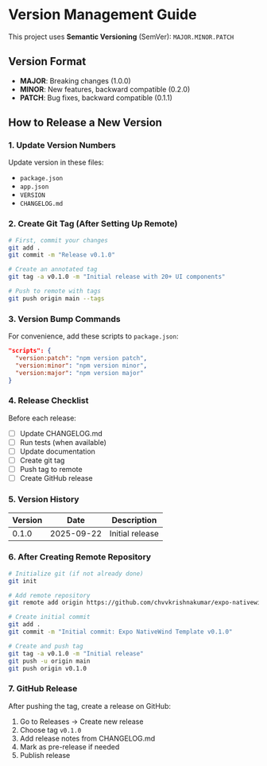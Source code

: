 # Version Management Guide

This project uses **Semantic Versioning** (SemVer): `MAJOR.MINOR.PATCH`

## Version Format

- **MAJOR**: Breaking changes (1.0.0)
- **MINOR**: New features, backward compatible (0.2.0)
- **PATCH**: Bug fixes, backward compatible (0.1.1)

## How to Release a New Version

### 1. Update Version Numbers

Update version in these files:
- `package.json`
- `app.json`
- `VERSION`
- `CHANGELOG.md`

### 2. Create Git Tag (After Setting Up Remote)

```bash
# First, commit your changes
git add .
git commit -m "Release v0.1.0"

# Create an annotated tag
git tag -a v0.1.0 -m "Initial release with 20+ UI components"

# Push to remote with tags
git push origin main --tags
```

### 3. Version Bump Commands

For convenience, add these scripts to `package.json`:

```json
"scripts": {
  "version:patch": "npm version patch",
  "version:minor": "npm version minor",
  "version:major": "npm version major"
}
```

### 4. Release Checklist

Before each release:
- [ ] Update CHANGELOG.md
- [ ] Run tests (when available)
- [ ] Update documentation
- [ ] Create git tag
- [ ] Push tag to remote
- [ ] Create GitHub release

### 5. Version History

| Version | Date | Description |
|---------|------|-------------|
| 0.1.0 | 2025-09-22 | Initial release |

### 6. After Creating Remote Repository

```bash
# Initialize git (if not already done)
git init

# Add remote repository
git remote add origin https://github.com/chvvkrishnakumar/expo-nativewind-template.git

# Create initial commit
git add .
git commit -m "Initial commit: Expo NativeWind Template v0.1.0"

# Create and push tag
git tag -a v0.1.0 -m "Initial release"
git push -u origin main
git push origin v0.1.0
```

### 7. GitHub Release

After pushing the tag, create a release on GitHub:
1. Go to Releases → Create new release
2. Choose tag `v0.1.0`
3. Add release notes from CHANGELOG.md
4. Mark as pre-release if needed
5. Publish release